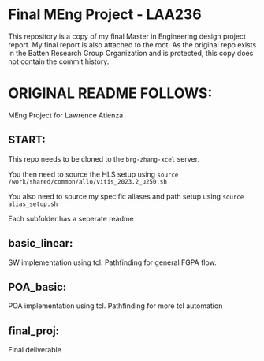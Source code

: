 
# Final MEng Project - LAA236
This repository is a copy of my final Master in Engineering design project report. My final report is also attached to the root. As the original repo exists in the Batten Research Group Organization and is protected, this copy does not contain the commit history. 

# ORIGINAL README FOLLOWS:
MEng Project for Lawrence Atienza

## START:
This repo needs to be cloned to the `brg-zhang-xcel` server.

You then need to source the HLS setup using `source /work/shared/common/allo/vitis_2023.2_u250.sh`

You also need to source my specific aliases and path setup using `source alias_setup.sh`

Each subfolder has a seperate readme

## basic_linear:
SW implementation using tcl. Pathfinding for general FGPA flow.

## POA_basic:
POA implementation using tcl. Pathfinding for more tcl automation

## final_proj:
Final deliverable
